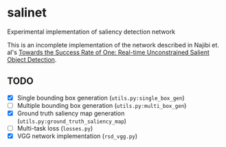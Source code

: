 # salinet
Experimental implementation of saliency detection network

This is an incomplete implementation of the network described in Najibi et. al's [Towards the Success Rate of One: Real-time Unconstrained Salient Object Detection](https://arxiv.org/abs/1708.00079).

## TODO
- [x] Single bounding box generation (`utils.py:single_box_gen`)
- [ ] Multiple bounding box generation (`utils.py:multi_box_gen`)
- [x] Ground truth saliency map generation (`utils.py:ground_truth_saliency_map`)
- [ ] Multi-task loss (`losses.py`)
- [x] VGG network implementation (`rsd_vgg.py`)